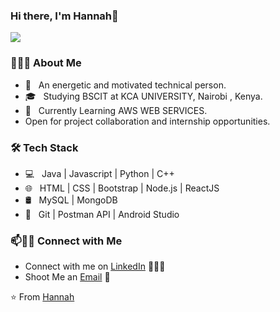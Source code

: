 ### Hi there, I'm Hannah👋

<!--
**hannah njeri** is a ✨ _special_ ✨ repository because its `README.md` (this file) appears on your GitHub profile.
Here are some ideas to get you started:
- 🔭 I’m currently working on ...
- 🌱 I’m currently learning ...
- 👯 I’m looking to collaborate on ...
- 🤔 I’m looking for help with ...
- 💬 Ask me about ...
- 📫 How to reach me: ...
- 😄 Pronouns: ...
- ⚡ Fun fact: ...
-->
<img src="https://img.shields.io/badge/Supported%20by-VSCode%20Power%20User%20%E2%86%92-gray.svg?colorA=655BE1&colorB=4F44D6&style=for-the-badge"/>
<h3> 👨🏻‍💻 About Me </h3>

- 🤔 &nbsp; An energetic and motivated technical person.
- 🎓 &nbsp; Studying BSCIT at KCA UNIVERSITY, Nairobi , Kenya.
- 🌱 &nbsp; Currently Learning AWS WEB SERVICES.
- Open for project collaboration and internship opportunities. 

<h3>🛠 Tech Stack</h3>

- 💻 &nbsp; Java | Javascript | Python | C++ 
- 🌐 &nbsp; HTML | CSS | Bootstrap | Node.js | ReactJS
- 🛢 &nbsp; MySQL | MongoDB
- 🔧 &nbsp; Git | Postman API | Android Studio




### 📫🤝🏻 Connect with Me

 - Connect with me on [LinkedIn](https://www.linkedin.com/in/hannah-njeri-764892139/) 👨🏻‍💻
 - Shoot Me an [Email](chegehannah45@gmail.com) 💌




 ⭐️ From [Hannah](https://github.com/[HannahChege/])
 
